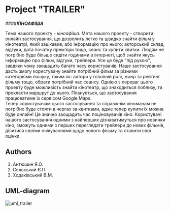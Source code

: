 Project "TRAILER"
=====================
####***КІНОАФІША***     

Тема нашого проекту - *кіноафіша*. Мета нашого проекту - створити онлайн застосування, що дозволить легко та 
швидко знайти фільм у кінотеатрі, який зацікавив, або інформацію про нього: акторський склад, відгуки, дата початку прем'єри тощо, сеанс та купити квитки. Людям не потрібно
буде більше сидіти годинами в інтернеті, щоб знайти якусь інформацію про фільм, відгуки, трейлери. Усе це буде "під рукою",
завдяки чому заощадить багато часу користувачів. Наше застосування дасть змогу користувачу знайти потрібний фільм за
різними категоріями пошуку, таким як: актори у головній ролі, жанр та рейтинг фільму тощо, обрати потрібний час сеансу. Однією з 
переваг цього проекту буде можливість знайти кінотеатр, що знаходиться поблизу, та прокласти маршрут до нього. Планується,
що застосування працюватиме із сервісом Google Maps.   
Тепер користувачам цього застосування та справжнім кіноманам не потрібно буде стояти в чергах за квитками, адже тепер 
купити їх можна буде онлайн! Це значно заощадить час поціновувачів кіно. Користувачі нашого застосування одними з
найперших дізнаватимуться про новинки кіно, зможуть одними з перших переглядати трейлери до нових фільмів, ділитися своїми 
очікуваннями щодо нового фільму та ставити свої оцінки.


Authors
---------------------
1. Антюшин Я.О.
2. Сєльський Є.П.
3. Ходаківський В.М.

UML-diagram
---------------------
![uml_trailer](https://cloud.githubusercontent.com/assets/23037052/23831004/5b08885e-0720-11e7-91c8-5e598f39cb26.png)
